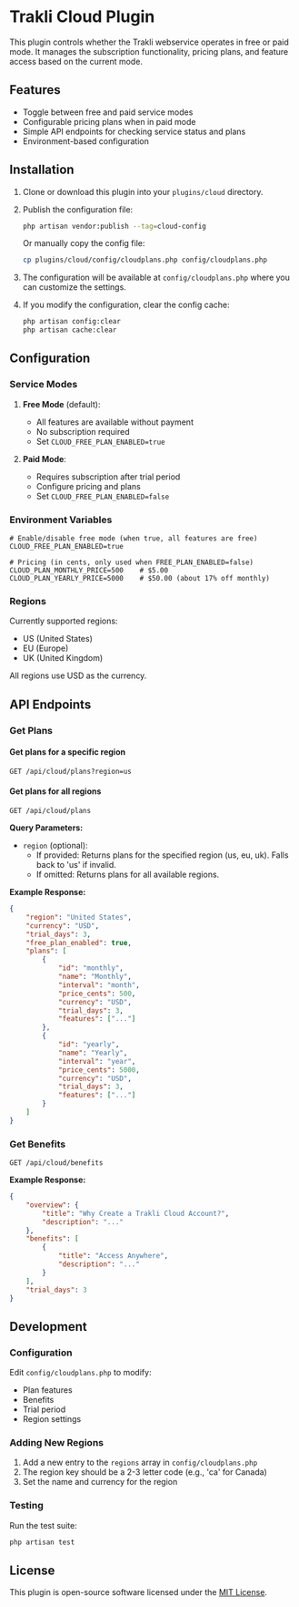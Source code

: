 # Trakli Cloud Plugin

This plugin controls whether the Trakli webservice operates in free or paid mode. It manages the subscription functionality, pricing plans, and feature access based on the current mode.

## Features

- Toggle between free and paid service modes
- Configurable pricing plans when in paid mode
- Simple API endpoints for checking service status and plans
- Environment-based configuration

## Installation

1. Clone or download this plugin into your `plugins/cloud` directory.

2. Publish the configuration file:
   ```bash
   php artisan vendor:publish --tag=cloud-config
   ```
   
   Or manually copy the config file:
   ```bash
   cp plugins/cloud/config/cloudplans.php config/cloudplans.php
   ```

3. The configuration will be available at `config/cloudplans.php` where you can customize the settings.

4. If you modify the configuration, clear the config cache:
   ```bash
   php artisan config:clear
   php artisan cache:clear
   ```

## Configuration

### Service Modes

1. **Free Mode** (default):
   - All features are available without payment
   - No subscription required
   - Set `CLOUD_FREE_PLAN_ENABLED=true`

2. **Paid Mode**:
   - Requires subscription after trial period
   - Configure pricing and plans
   - Set `CLOUD_FREE_PLAN_ENABLED=false`

### Environment Variables

```env
# Enable/disable free mode (when true, all features are free)
CLOUD_FREE_PLAN_ENABLED=true

# Pricing (in cents, only used when FREE_PLAN_ENABLED=false)
CLOUD_PLAN_MONTHLY_PRICE=500    # $5.00
CLOUD_PLAN_YEARLY_PRICE=5000    # $50.00 (about 17% off monthly)
```

### Regions

Currently supported regions:
- US (United States)
- EU (Europe)
- UK (United Kingdom)

All regions use USD as the currency.

## API Endpoints

### Get Plans

#### Get plans for a specific region
```http
GET /api/cloud/plans?region=us
```

#### Get plans for all regions
```http
GET /api/cloud/plans
```

**Query Parameters:**
- `region` (optional): 
  - If provided: Returns plans for the specified region (us, eu, uk). Falls back to 'us' if invalid.
  - If omitted: Returns plans for all available regions.

**Example Response:**
```json
{
    "region": "United States",
    "currency": "USD",
    "trial_days": 3,
    "free_plan_enabled": true,
    "plans": [
        {
            "id": "monthly",
            "name": "Monthly",
            "interval": "month",
            "price_cents": 500,
            "currency": "USD",
            "trial_days": 3,
            "features": ["..."]
        },
        {
            "id": "yearly",
            "name": "Yearly",
            "interval": "year",
            "price_cents": 5000,
            "currency": "USD",
            "trial_days": 3,
            "features": ["..."]
        }
    ]
}
```

### Get Benefits

```http
GET /api/cloud/benefits
```

**Example Response:**
```json
{
    "overview": {
        "title": "Why Create a Trakli Cloud Account?",
        "description": "..."
    },
    "benefits": [
        {
            "title": "Access Anywhere",
            "description": "..."
        }
    ],
    "trial_days": 3
}
```

## Development

### Configuration

Edit `config/cloudplans.php` to modify:
- Plan features
- Benefits
- Trial period
- Region settings

### Adding New Regions

1. Add a new entry to the `regions` array in `config/cloudplans.php`
2. The region key should be a 2-3 letter code (e.g., 'ca' for Canada)
3. Set the name and currency for the region

### Testing

Run the test suite:

```bash
php artisan test
```

## License

This plugin is open-source software licensed under the [MIT License](https://opensource.org/licenses/MIT).
